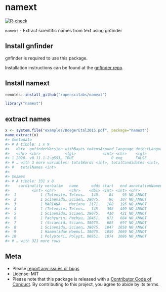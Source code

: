 namext
======



[![R-check](https://github.com/ropenscilabs/namext/workflows/R-check/badge.svg)](https://github.com/ropenscilabs/namext/actions/)


`namext` - Extract scientific names from text using gnfinder

## Install gnfinder

gnfinder is required to use this package.

Installation instructions can be found at the [gnfinder repo](https://github.com/gnames/gnfinder). 

## Install namext


```r
remotes::install_github("ropenscilabs/namext")
```


```r
library("namext")
```

## extract names


```r
x <- system.file("examples/BoegerEtal2015.pdf", package="namext")
name_extract(x)
#> $metadata
#> # A tibble: 1 x 9
#>   date  gnfinderVersion withBayes tokensAround language detectLanguage
#>   <chr> <chr>           <lgl>            <int> <chr>    <lgl>         
#> 1 2020… v0.11.1-2-g551… TRUE                 0 eng      FALSE         
#> # … with 3 more variables: totalWords <int>, totalCandidates <int>,
#> #   totalNames <int>
#> 
#> $names
#> # A tibble: 331 x 8
#>    cardinality verbatim   name      odds start   end annotationNomen… annotation
#>          <int> <chr>      <chr>    <dbl> <int> <int> <chr>            <chr>     
#>  1           1 (Teleoste… Teleos…   145.    84    95 NO_ANNOT         ""        
#>  2           1 Sciaenida… Sciaen… 38075.    96   107 NO_ANNOT         ""        
#>  3           1 MARIANA    Mariana  2171.   188   195 NO_ANNOT         ""        
#>  4           1 (Teleoste… Teleos…   145.   398   409 NO_ANNOT         ""        
#>  5           1 Sciaenida… Sciaen… 38075.   410   421 NO_ANNOT         ""        
#>  6           1 Pachyurin… Pachyu… 10451.   673   684 NO_ANNOT         ""        
#>  7           1 (Sciaenid… Sciaen… 38075.   685   697 NO_ANNOT         ""        
#>  8           1 Sciaenida… Sciaen… 38075.  1047  1058 NO_ANNOT         ""        
#>  9           1 Haemulidae Haemul… 38075.  1059  1069 NO_ANNOT         ""        
#> 10           1 Polypteri… Polypt… 86951.  1074  1086 NO_ANNOT         ""        
#> # … with 321 more rows
```

## Meta

* Please [report any issues or bugs](https://github.com/ropenscilabs/namext/issues)
* License: MIT
* Please note that this package is released with a [Contributor Code of Conduct](https://ropensci.org/code-of-conduct/). By contributing to this project, you agree to abide by its terms.
